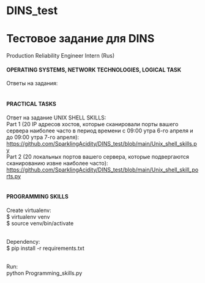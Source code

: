 # DINS_test
# Тестовое задание для DINS <br>
Production Reliability Engineer Intern (Rus) <br>

#### OPERATING SYSTEMS, NETWORK TECHNOLOGIES, LOGICAL TASK <br>
Ответы на задания:   <br><br>


#### PRACTICAL TASKS <br>
Ответ на задание UNIX SHELL SKILLS: <br>
Part 1 (20 IP адресов хостов, которые сканировали порты вашего сервера наиболее часто в период времени с 09:00 утра 6-го апреля и до 09:00 утра 7-го апреля): 
https://github.com/SparklingAcidity/DINS_test/blob/main/Unix_shell_skills.py <br>
Part 2 (20 локальных портов вашего сервера, которые подвергаются сканированию извне наиболее часто): https://github.com/SparklingAcidity/DINS_test/blob/main/Unix_shell_skill_ports.py <br><br>

#### PROGRAMMING SKILLS <br>
Create virtualenv:<br>
$ virtualenv venv<br>
$ source venv/bin/activate<br><br>

Dependency:<br>
$ pip install -r requirements.txt<br><br>

Run: <br>
python Programming_skills.py

